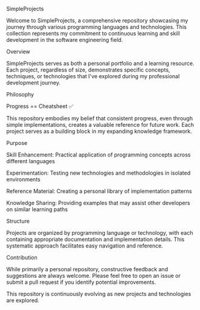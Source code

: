 SimpleProjects



Welcome to SimpleProjects, a comprehensive repository showcasing my journey through various programming languages and technologies. This collection represents my commitment to continuous learning and skill development in the software engineering field.



Overview



SimpleProjects serves as both a personal portfolio and a learning resource. Each project, regardless of size, demonstrates specific concepts, techniques, or technologies that I've explored during my professional development journey.



Philosophy



Progress == Cheatsheet ✅



This repository embodies my belief that consistent progress, even through simple implementations, creates a valuable reference for future work. Each project serves as a building block in my expanding knowledge framework.



Purpose



Skill Enhancement: Practical application of programming concepts across different languages

Experimentation: Testing new technologies and methodologies in isolated environments

Reference Material: Creating a personal library of implementation patterns

Knowledge Sharing: Providing examples that may assist other developers on similar learning paths



Structure



Projects are organized by programming language or technology, with each containing appropriate documentation and implementation details. This systematic approach facilitates easy navigation and reference.



Contribution



While primarily a personal repository, constructive feedback and suggestions are always welcome. Please feel free to open an issue or submit a pull request if you identify potential improvements.






This repository is continuously evolving as new projects and technologies are explored.
